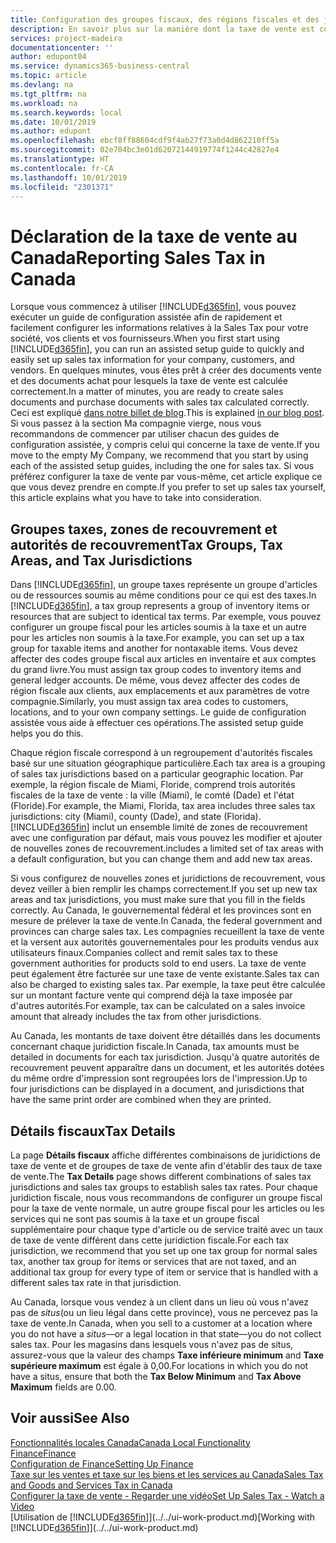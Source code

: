 ```yaml
---
title: Configuration des groupes fiscaux, des régions fiscales et des juridictions fiscales au Canada | Microsoft Docs
description: En savoir plus sur la manière dont la taxe de vente est configurée, et sur le fonctionnement des groupes fiscaux, des régions fiscales (états, comtés, villes et localités), des juridictions de taxe et des spécifications de taxe.
services: project-madeira
documentationcenter: ''
author: edupont04
ms.service: dynamics365-business-central
ms.topic: article
ms.devlang: na
ms.tgt_pltfrm: na
ms.workload: na
ms.search.keywords: local
ms.date: 10/01/2019
ms.author: edupont
ms.openlocfilehash: ebcf8ff88604cdf9f4ab27f73a0d4d862210ff5a
ms.sourcegitcommit: 02e704bc3e01d62072144919774f1244c42827e4
ms.translationtype: HT
ms.contentlocale: fr-CA
ms.lasthandoff: 10/01/2019
ms.locfileid: "2301371"
---
```

# <a name="reporting-sales-tax-in-canada"></a><span data-ttu-id="4bf85-103">Déclaration de la taxe de vente au Canada</span><span class="sxs-lookup"><span data-stu-id="4bf85-103">Reporting Sales Tax in Canada</span></span>
<span data-ttu-id="4bf85-104">Lorsque vous commencez à utiliser [!INCLUDE[d365fin](../../includes/d365fin_md.md)], vous pouvez exécuter un guide de configuration assistée afin de rapidement et facilement configurer les informations relatives à la Sales Tax pour votre société, vos clients et vos fournisseurs.</span><span class="sxs-lookup"><span data-stu-id="4bf85-104">When you first start using [!INCLUDE[d365fin](../../includes/d365fin_md.md)], you can run an assisted setup guide to quickly and easily set up sales tax information for your company, customers, and vendors.</span></span> <span data-ttu-id="4bf85-105">En quelques minutes, vous êtes prêt à créer des documents vente et des documents achat pour lesquels la taxe de vente est calculée correctement.</span><span class="sxs-lookup"><span data-stu-id="4bf85-105">In a matter of minutes, you are ready to create sales documents and purchase documents with sales tax calculated correctly.</span></span> <span data-ttu-id="4bf85-106">Ceci est expliqué [dans notre billet de blog](https://madeira.microsoft.com/blog/sales-tax-setup-made-easy).</span><span class="sxs-lookup"><span data-stu-id="4bf85-106">This is explained [in our blog post](https://madeira.microsoft.com/blog/sales-tax-setup-made-easy).</span></span>
<span data-ttu-id="4bf85-107">Si vous passez à la section Ma compagnie vierge, nous vous recommandons de commencer par utiliser chacun des guides de configuration assistée, y compris celui qui concerne la taxe de vente.</span><span class="sxs-lookup"><span data-stu-id="4bf85-107">If you move to the empty My Company, we recommend that you start by using each of the assisted setup guides, including the one for sales tax.</span></span> <span data-ttu-id="4bf85-108">Si vous préférez configurer la taxe de vente par vous-même, cet article explique ce que vous devez prendre en compte.</span><span class="sxs-lookup"><span data-stu-id="4bf85-108">If you prefer to set up sales tax yourself, this article explains what you have to take into consideration.</span></span>  


## <a name="tax-groups-tax-areas-and-tax-jurisdictions"></a><span data-ttu-id="4bf85-109">Groupes taxes, zones de recouvrement et autorités de recouvrement</span><span class="sxs-lookup"><span data-stu-id="4bf85-109">Tax Groups, Tax Areas, and Tax Jurisdictions</span></span>
<span data-ttu-id="4bf85-110">Dans [!INCLUDE[d365fin](../../includes/d365fin_md.md)], un groupe taxes représente un groupe d'articles ou de ressources soumis au même conditions pour ce qui est des taxes.</span><span class="sxs-lookup"><span data-stu-id="4bf85-110">In [!INCLUDE[d365fin](../../includes/d365fin_md.md)], a tax group represents a group of inventory items or resources that are subject to identical tax terms.</span></span> <span data-ttu-id="4bf85-111">Par exemple, vous pouvez configurer un groupe fiscal pour les articles soumis à la taxe et un autre pour les articles non soumis à la taxe.</span><span class="sxs-lookup"><span data-stu-id="4bf85-111">For example, you can set up a tax group for taxable items and another for nontaxable items.</span></span> <span data-ttu-id="4bf85-112">Vous devez affecter des codes groupe fiscal aux articles en inventaire et aux comptes du grand livre.</span><span class="sxs-lookup"><span data-stu-id="4bf85-112">You must assign tax group codes to inventory items and general ledger accounts.</span></span> <span data-ttu-id="4bf85-113">De même, vous devez affecter des codes de région fiscale aux clients, aux emplacements et aux paramètres de votre compagnie.</span><span class="sxs-lookup"><span data-stu-id="4bf85-113">Similarly, you must assign tax area codes to customers, locations, and to your own company settings.</span></span> <span data-ttu-id="4bf85-114">Le guide de configuration assistée vous aide à effectuer ces opérations.</span><span class="sxs-lookup"><span data-stu-id="4bf85-114">The assisted setup guide helps you do this.</span></span>  

<span data-ttu-id="4bf85-115">Chaque région fiscale correspond à un regroupement d'autorités fiscales basé sur une situation géographique particulière.</span><span class="sxs-lookup"><span data-stu-id="4bf85-115">Each tax area is a grouping of sales tax jurisdictions based on a particular geographic location.</span></span> <span data-ttu-id="4bf85-116">Par exemple, la région fiscale de Miami, Floride, comprend trois autorités fiscales de la taxe de vente : la ville (Miami), le comté (Dade) et l'état (Floride).</span><span class="sxs-lookup"><span data-stu-id="4bf85-116">For example, the Miami, Florida, tax area includes three sales tax jurisdictions: city (Miami), county (Dade), and state (Florida).</span></span> [!INCLUDE[d365fin](../../includes/d365fin_md.md)] <span data-ttu-id="4bf85-117">inclut un ensemble limité de zones de recouvrement avec une configuration par défaut, mais vous pouvez les modifier et ajouter de nouvelles zones de recouvrement.</span><span class="sxs-lookup"><span data-stu-id="4bf85-117">includes a limited set of tax areas with a default configuration, but you can change them and add new tax areas.</span></span>  

<span data-ttu-id="4bf85-118">Si vous configurez de nouvelles zones et juridictions de recouvrement, vous devez veiller à bien remplir les champs correctement.</span><span class="sxs-lookup"><span data-stu-id="4bf85-118">If you set up new tax areas and tax jurisdictions, you must make sure that you fill in the fields correctly.</span></span> <span data-ttu-id="4bf85-119">Au Canada, le gouvernemental fédéral et les provinces sont en mesure de prélever la taxe de vente.</span><span class="sxs-lookup"><span data-stu-id="4bf85-119">In Canada, the federal government and provinces can charge sales tax.</span></span> <span data-ttu-id="4bf85-120">Les compagnies recueillent la taxe de vente et la versent aux autorités gouvernementales pour les produits vendus aux utilisateurs finaux.</span><span class="sxs-lookup"><span data-stu-id="4bf85-120">Companies collect and remit sales tax to these government authorities for products sold to end users.</span></span> <span data-ttu-id="4bf85-121">La taxe de vente peut également être facturée sur une taxe de vente existante.</span><span class="sxs-lookup"><span data-stu-id="4bf85-121">Sales tax can also be charged to existing sales tax.</span></span> <span data-ttu-id="4bf85-122">Par exemple, la taxe peut être calculée sur un montant facture vente qui comprend déjà la taxe imposée par d'autres autorités.</span><span class="sxs-lookup"><span data-stu-id="4bf85-122">For example, tax can be calculated on a sales invoice amount that already includes the tax from other jurisdictions.</span></span>  

<span data-ttu-id="4bf85-123">Au Canada, les montants de taxe doivent être détaillés dans les documents concernant chaque juridiction fiscale.</span><span class="sxs-lookup"><span data-stu-id="4bf85-123">In Canada, tax amounts must be detailed in documents for each tax jurisdiction.</span></span> <span data-ttu-id="4bf85-124">Jusqu'à quatre autorités de recouvrement peuvent apparaître dans un document, et les autorités dotées du même ordre d'impression sont regroupées lors de l'impression.</span><span class="sxs-lookup"><span data-stu-id="4bf85-124">Up to four jurisdictions can be displayed in a document, and jurisdictions that have the same print order are combined when they are printed.</span></span>  

## <a name="tax-details"></a><span data-ttu-id="4bf85-125">Détails fiscaux</span><span class="sxs-lookup"><span data-stu-id="4bf85-125">Tax Details</span></span>
<span data-ttu-id="4bf85-126">La page **Détails fiscaux** affiche différentes combinaisons de juridictions de taxe de vente et de groupes de taxe de vente afin d'établir des taux de taxe de vente.</span><span class="sxs-lookup"><span data-stu-id="4bf85-126">The **Tax Details** page shows different combinations of sales tax jurisdictions and sales tax groups to establish sales tax rates.</span></span> <span data-ttu-id="4bf85-127">Pour chaque juridiction fiscale, nous vous recommandons de configurer un groupe fiscal pour la taxe de vente normale, un autre groupe fiscal pour les articles ou les services qui ne sont pas soumis à la taxe et un groupe fiscal supplémentaire pour chaque type d'article ou de service traité avec un taux de taxe de vente différent dans cette juridiction fiscale.</span><span class="sxs-lookup"><span data-stu-id="4bf85-127">For each tax jurisdiction, we recommend that you set up one tax group for normal sales tax, another tax group for items or services that are not taxed, and an additional tax group for every type of item or service that is handled with a different sales tax rate in that jurisdiction.</span></span>  

<span data-ttu-id="4bf85-128">Au Canada, lorsque vous vendez à un client dans un lieu où vous n'avez pas de *situs*(ou un lieu légal dans cette province), vous ne percevez pas la taxe de vente.</span><span class="sxs-lookup"><span data-stu-id="4bf85-128">In Canada, when you sell to a customer at a location where you do not have a *situs*—or a legal location in that state—you do not collect sales tax.</span></span> <span data-ttu-id="4bf85-129">Pour les magasins dans lesquels vous n'avez pas de situs, assurez-vous que la valeur des champs **Taxe inférieure minimum** and **Taxe supérieure maximum** est égale à 0,00.</span><span class="sxs-lookup"><span data-stu-id="4bf85-129">For locations in which you do not have a situs, ensure that both the **Tax Below Minimum** and **Tax Above Maximum** fields are 0.00.</span></span>  

## <a name="see-also"></a><span data-ttu-id="4bf85-130">Voir aussi</span><span class="sxs-lookup"><span data-stu-id="4bf85-130">See Also</span></span>
[<span data-ttu-id="4bf85-131">Fonctionnalités locales Canada</span><span class="sxs-lookup"><span data-stu-id="4bf85-131">Canada Local Functionality</span></span>](canada-local-functionality.md)  
[<span data-ttu-id="4bf85-132">Finance</span><span class="sxs-lookup"><span data-stu-id="4bf85-132">Finance</span></span>](../../finance.md)  
[<span data-ttu-id="4bf85-133">Configuration de Finance</span><span class="sxs-lookup"><span data-stu-id="4bf85-133">Setting Up Finance</span></span>](../../finance-setup-finance.md)  
[<span data-ttu-id="4bf85-134">Taxe sur les ventes et taxe sur les biens et les services au Canada</span><span class="sxs-lookup"><span data-stu-id="4bf85-134">Sales Tax and Goods and Services Tax in Canada</span></span>](sales-tax-goods-services.md)  
[<span data-ttu-id="4bf85-135">Configurer la taxe de vente - Regarder une vidéo</span><span class="sxs-lookup"><span data-stu-id="4bf85-135">Set Up Sales Tax - Watch a Video</span></span>](https://www.youtube.com/watch?v=qMs4BoSytN8&index=13&list=PLcakwueIHoT8K1m148oMqo7amR2a7Bz-8)  
<span data-ttu-id="4bf85-136">[Utilisation de [!INCLUDE[d365fin](../../includes/d365fin_md.md)]](../../ui-work-product.md)</span><span class="sxs-lookup"><span data-stu-id="4bf85-136">[Working with [!INCLUDE[d365fin](../../includes/d365fin_md.md)]](../../ui-work-product.md)</span></span>  
